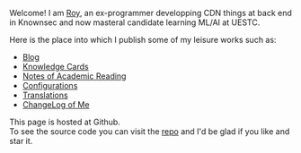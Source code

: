 Welcome! I am [Roy](https://github.com/cf020031308), an ex-programmer developping CDN things at back end in Knownsec and now masteral candidate learning ML/AI at UESTC.

Here is the place into which I publish some of my leisure works such as:

- [Blog](https://cf020031308.github.io/blog/)
- [Knowledge Cards](https://cf020031308.github.io/wiki/)
- [Notes of Academic Reading](https://cf020031308.github.io/papers/)
- [Configurations](https://github.com/cf020031308/cf020031308.github.io/tree/master/dotfiles)
- [Translations](https://github.com/xitu/gold-miner/pulls?utf8=%E2%9C%93&q=is%3Apr+author%3Acf020031308)
- [ChangeLog of Me](https://cf020031308.github.io/changelog.html)

This page is hosted at Github.  
To see the source code you can visit the [repo](https://github.com/cf020031308/cf020031308.github.io) and I'd be glad if you like and star it.
